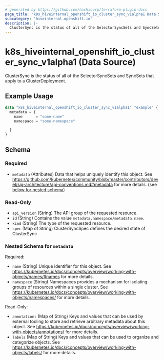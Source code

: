 ```yaml
---
# generated by https://github.com/hashicorp/terraform-plugin-docs
page_title: "k8s_hiveinternal_openshift_io_cluster_sync_v1alpha1 Data Source - terraform-provider-k8s"
subcategory: "hiveinternal.openshift.io"
description: |-
  ClusterSync is the status of all of the SelectorSyncSets and SyncSets that apply to a ClusterDeployment.
---
```


# k8s_hiveinternal_openshift_io_cluster_sync_v1alpha1 (Data Source)

ClusterSync is the status of all of the SelectorSyncSets and SyncSets that apply to a ClusterDeployment.

## Example Usage

```terraform
data "k8s_hiveinternal_openshift_io_cluster_sync_v1alpha1" "example" {
  metadata = {
    name      = "some-name"
    namespace = "some-namespace"

  }
}
```

<!-- schema generated by tfplugindocs -->
## Schema

### Required

- `metadata` (Attributes) Data that helps uniquely identify this object. See https://github.com/kubernetes/community/blob/master/contributors/devel/sig-architecture/api-conventions.md#metadata for more details. (see [below for nested schema](#nestedatt--metadata))

### Read-Only

- `api_version` (String) The API group of the requested resource.
- `id` (String) Contains the value `metadata.namespace/metadata.name`.
- `kind` (String) The type of the requested resource.
- `spec` (Map of String) ClusterSyncSpec defines the desired state of ClusterSync

<a id="nestedatt--metadata"></a>
### Nested Schema for `metadata`

Required:

- `name` (String) Unique identifier for this object. See https://kubernetes.io/docs/concepts/overview/working-with-objects/names/#names for more details.
- `namespace` (String) Namespaces provides a mechanism for isolating groups of resources within a single cluster. See https://kubernetes.io/docs/concepts/overview/working-with-objects/namespaces/ for more details.

Read-Only:

- `annotations` (Map of String) Keys and values that can be used by external tooling to store and retrieve arbitrary metadata about this object. See https://kubernetes.io/docs/concepts/overview/working-with-objects/annotations/ for more details.
- `labels` (Map of String) Keys and values that can be used to organize and categorize objects. See https://kubernetes.io/docs/concepts/overview/working-with-objects/labels/ for more details.

